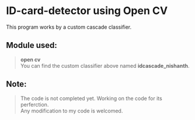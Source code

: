 # ID-card-detector using Open CV<br />
This program works by a custom cascade classifier.<br />
## Module used:<br />
  >**open cv**<br />
You can find the custom classifier above named **idcascade_nishanth**.<br />

## **Note:**<br />
>The code is not completed yet. Working on the code for its perferction.<br />
>Any modification to my code is welcomed.<br />
